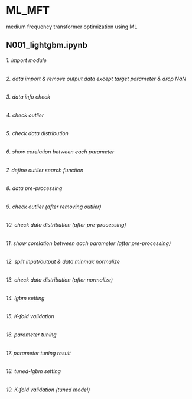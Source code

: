 # ML_MFT
medium frequency transformer optimization using ML

## N001_lightgbm.ipynb
###### 1. import module
###### 2. data import & remove output data except target parameter & drop NaN
###### 3. data info check
###### 4. check outlier
###### 5. check data distribution
###### 6. show corelation between each parameter
###### 7. define outlier search function
###### 8. data pre-processing
###### 9. check outlier (after removing outlier)
###### 10. check data distribution (after pre-processing)
###### 11. show corelation between each parameter (after pre-processing)
###### 12. split input/output & data minmax normalize
###### 13. check data distribution (after normalize)
###### 14. lgbm setting
###### 15. K-fold validation
###### 16. parameter tuning
###### 17. parameter tuning result
###### 18. tuned-lgbm setting
###### 19. K-fold validation (tuned model)
